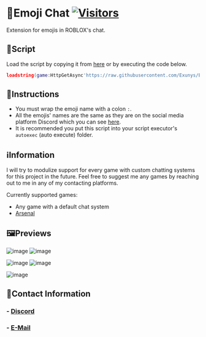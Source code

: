 # 🙂Emoji Chat [![Visitors](https://visitor-badge.glitch.me/badge?page_id=Exunys.Emoji-Chat)](https://github.com/Exunys/Emoji-Chat)

Extension for emojis in ROBLOX's chat.

## 📑Script

Load the script by copying it from [here](https://github.com/Exunys/Emoji-Chat/blob/main/Resources/Main.lua) or by executing the code below.
```lua
loadstring(game:HttpGetAsync'https://raw.githubusercontent.com/Exunys/Emoji-Chat/main/Resources/Main.lua')''
```

## 💾Instructions

- You must wrap the emoji name with a colon `:`.
- All the emojis' names are the same as they are on the social media platform Discord which you can see [here](https://github.com/Exunys/Emoji-Chat/blob/main/Resources/Emojis.json).
- It is recommended you put this script into your script executor's `autoexec` (auto execute) folder.

## ℹ️Information

I will try to modulize support for every game with custom chatting systems for this project in the future. Feel free to suggest me any games by reaching out to me in any of my contacting platforms.

Currently supported games:
- Any game with a default chat system
- [Arsenal](https://roblox.com/games/286090429)

## 🖼️Previews

![image](https://user-images.githubusercontent.com/76539058/221433683-2d90c2f9-77ee-4212-8739-8de3c5edb48c.png)
![image](https://user-images.githubusercontent.com/76539058/221433684-345c0ddd-9e4a-4150-8ead-604a126f28fe.png)

![image](https://user-images.githubusercontent.com/76539058/221434034-2394c6ea-f7de-4bea-8409-5a6ffe873e08.png)
![image](https://user-images.githubusercontent.com/76539058/221434035-733aee0e-147e-4671-9333-8b0ae0afe5b8.png)

![image](https://user-images.githubusercontent.com/76539058/221434038-a3787262-77fe-478a-bc85-b16bf0308a08.png)


## 📧Contact Information
### - [Discord](https://discord.com/users/611111398818316309)
### - [E-Mail](mailto:exunys@gang.email)
